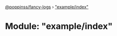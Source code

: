 [@poppinss/fancy-logs](../README.md) › ["example/index"](_example_index_.md)

# Module: "example/index"


